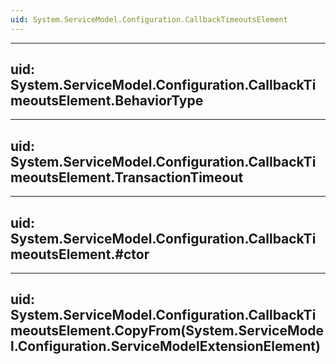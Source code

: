 ```yaml
---
uid: System.ServiceModel.Configuration.CallbackTimeoutsElement
---
```


---
uid: System.ServiceModel.Configuration.CallbackTimeoutsElement.BehaviorType
---

---
uid: System.ServiceModel.Configuration.CallbackTimeoutsElement.TransactionTimeout
---

---
uid: System.ServiceModel.Configuration.CallbackTimeoutsElement.#ctor
---

---
uid: System.ServiceModel.Configuration.CallbackTimeoutsElement.CopyFrom(System.ServiceModel.Configuration.ServiceModelExtensionElement)
---
